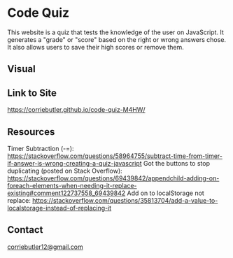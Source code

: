 # Code Quiz

This website is a quiz that tests the knowledge of the user on JavaScript. It generates a "grade" or "score" based on the right or wrong answers chose. It also allows users to save their high scores or remove them. 


## Visual




## Link to Site
https://corriebutler.github.io/code-quiz-M4HW/



## Resources
Timer Subtraction (-=): https://stackoverflow.com/questions/58964755/subtract-time-from-timer-if-answer-is-wrong-creating-a-quiz-javascript
Got the buttons to stop duplicating (posted on Stack Overflow): https://stackoverflow.com/questions/69439842/appendchild-adding-on-foreach-elements-when-needing-it-replace-existing#comment122737558_69439842
Add on to localStorage not replace: https://stackoverflow.com/questions/35813704/add-a-value-to-localstorage-instead-of-replacing-it



## Contact
corriebutler12@gmail.com
